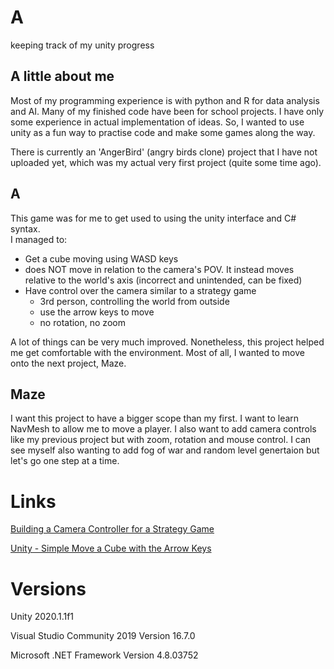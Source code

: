 # A
keeping track of my unity progress


## A little about me
Most of my programming experience is with python and R for data analysis and AI. Many of my finished code have been for school projects. I have only some experience in actual implementation of ideas. So, I wanted to use unity as a fun way to practise code and make some games along the way.

There is currently an 'AngerBird' (angry birds clone) project that I have not uploaded yet, which was my actual very first project (quite some time ago).


## A
This game was for me to get used to using the unity interface and C# syntax.  
I managed to:  
*  Get a cube moving using WASD keys
  * does NOT move in relation to the camera's POV. It instead moves relative to the world's axis (incorrect and unintended, can be fixed)
* Have control over the camera similar to a strategy game  
  * 3rd person, controlling the world from outside
  * use the arrow keys to move
  * no rotation, no zoom

A lot of things can be very much improved. Nonetheless, this project helped me get comfortable with the environment. Most of all, I wanted to move onto the next project, Maze.


## Maze
I want this project to have a bigger scope than my first. I want to learn NavMesh to allow me to move a player. I also want to add camera controls like my previous project but with zoom, rotation and mouse control. I can see myself also wanting to add fog of war and random level genertaion but let's go one step at a time.


# Links
[Building a Camera Controller for a Strategy Game](https://www.youtube.com/watch?v=rnqF6S7PfFA)

[Unity - Simple Move a Cube with the Arrow Keys](https://www.youtube.com/watch?v=sXQI_0ILEW4)


# Versions
Unity 2020.1.1f1

Visual Studio Community 2019 Version 16.7.0

Microsoft .NET Framework Version 4.8.03752
